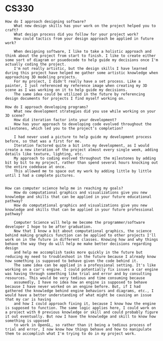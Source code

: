 # CS330


    How do I approach designing software?
        What new design skills has your work on the project helped you to craft?
        What design process did you follow for your project work?
        How could tactics from your design approach be applied in future work?

        When designing software, I like to take a holistic approach and think about the project from start to finish. I like to create either some sort of diagram or psuedocode to help guide my decisions once I'm actually coding the project.
        I'm not really artistic, but the design skills I have learned during this project have helped me gather some artistic knowledge when approaching 3D modeling projects.
        For my project, I didn't really have a set process. Like a painter, I just referenced my reference image when creating my 3D scene as I was working on it to help guide my decisions.
        The same idea could be utilized in the future by referencing design documents for projects I find myself working on.
        
    How do I approach developing programs?
        What new development strategies did you use while working on your 3D scene?
        How did iteration factor into your development?
        How has your approach to developing code evolved throughout the milestones, which led you to the project’s completion?

        I had never used a picture to help guide my development process before, so that was a first for me.
        Iteration factored quite a bit into my development, as I would create a new iteration of the project almost every single week, adding details like texture, lighting, etc.
        My approach to coding evolved throughout the milestones by adding bit by bit to my project, rather than spend several hours knocking out the entire codebase at once. 
        This allowed me to space out my work by adding little by little until I had a complete pictures.

        
    How can computer science help me in reaching my goals?
        How do computational graphics and visualizations give you new knowledge and skills that can be applied in your future educational pathway?
        How do computational graphics and visualizations give you new knowledge and skills that can be applied in your future professional pathway?

        Computer Science will help me become the programmer/software developer I hope to be after graduation.
        Now that I know a bit about computational graphics, the science behind making graphics function can be applied to other projects I'll work on in the future in different classes. Knowing how and why things behave the way they do will help me make better decisions regarding design 
        and help me accomplish tasks more quickly in the future but reducing my need to troubleshoot in the future because I already know how something is supposed to behave given the code behind it.
        The same idea can be applied in a professional setting. It's like working on a car's engine. I could potentially fix issues a car engine was having through something like trial and error and by consulting resources. This would be very tedious and time consuming because
        assumedly, I have no idea how an engine is supposed to behave because I have never worked on an engine before. But, if I had gathered the knowledge behind engine behaviors and diagrams, etc., I would have a better understanding of what might be causing an issue that my car is having
        and how I could approach fixing it, because I know how the engine is supposed to function. The same logic applies here, I could work on a project with 0 previous knowledge or skill and could probably figure it out eventually. But now I have the knowledge and skill to know how something is upposed
        to work in OpenGL, so rather than it being a tedious process of trial and error, I now know how things behave and how to manipulate them to accomplish what I'm trying to do in my project work.
